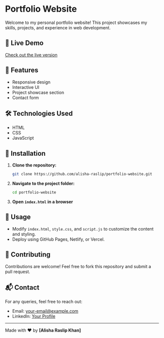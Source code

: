 # Portfolio Website

Welcome to my personal portfolio website! This project showcases my skills, projects, and experience in web development.

## 🚀 Live Demo
[Check out the live version]([(http://127.0.0.1:5500/me.html#projects)]) 

## 📌 Features
- Responsive design
- Interactive UI
- Project showcase section
- Contact form

## 🛠️ Technologies Used
- HTML
- CSS
- JavaScript
  

## 📂 Installation
1. **Clone the repository:**
   ```sh
   git clone https://github.com/alisha-raslip/portfolio-website.git
   ```
2. **Navigate to the project folder:**
   ```sh
   cd portfolio-website
   ```
3. **Open `index.html` in a browser**

## 📜 Usage
- Modify `index.html`, `style.css`, and `script.js` to customize the content and styling.
- Deploy using GitHub Pages, Netlify, or Vercel.

## 🤝 Contributing
Contributions are welcome! Feel free to fork this repository and submit a pull request.

## 📬 Contact
For any queries, feel free to reach out:
- Email: [your-email@example.com](mailto:your-email@example.com)
- LinkedIn: [Your Profile](https://linkedin.com/in/your-profile)

---
Made with ❤️ by **[Alisha Raslip Khan]**

